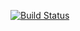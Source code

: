 [![Build Status](https://ci.finogeeks.club/api/badges/finochat/gateway/status.svg)](https://ci.finogeeks.club/finochat/gateway)

